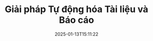 ---
############################# Static ############################
layout: "family"
date:  2025-01-13T15:11:22
draft: false

product: "Assembly"
product_tag: "assembly"

lang: vi

############################# Head ############################
head_title: "APIs .NET, Java & Ứng dụng Tài liệu Trực tuyến của GroupDocs"
head_description: "Nhận Giải pháp Tự động hóa Tài liệu & Báo cáo toàn diện cho các ứng dụng .NET và Java. Tạo tất cả các tài liệu thông dụng từ các mẫu tùy chỉnh và dữ liệu."

############################# Header ############################
title: "Giải pháp Tự động hóa Tài liệu và Báo cáo"
description:  |
  Tạo báo cáo chi tiết bằng cách sử dụng mẫu và nguồn dữ liệu với các ứng dụng và API đa nền tảng của chúng tôi.

  Tạo báo cáo ở các định dạng như Word, Excel, Bản trình bày và nhiều hơn nữa bằng cách sử dụng các mẫu với cú pháp linh hoạt.

  Lấp đầy biểu đồ, mã vạch, bảng và các phần tử khác với dữ liệu từ các nguồn như JSON, XML, CSV, v.v.

############################# Supported Platforms ###############################
supported_platforms:
  enable: true
  head_title: "Chọn nền tảng của bạn"
  title: "Tính độc lập của nền tảng"
  description: "GroupDocs.Assembly tương thích với các hệ điều hành và khung sau:"
  details_link_title: "Tìm hiểu thêm"

  items:
    # items loop
    - title: ".NET"
      description: GroupDocs.Assembly .NET 
      color: "blue"
      tag: "net"
      link: "/assembly/net/"
      features_link: "https://docs.groupdocs.com/assembly/net/system-requirements/"
      features:
          # features loop
          - rows: "3"
            content: |
                    .NET Framework 2.0 or higher <br> Mono Framework 1.2 or higher
      
          # features loop
          - rows: "4"
            content: |
                    Windows Desktop <br> Windows Server <br> Microsoft Azure <br> Linux
      
          # features loop
          - rows: "3"
            content: |
                    Microsoft Visual Studio <br> Xamarin.Android <br> MonoDevelop
      
          # features loop
          - rows: "1"
            content: |
                    50+ file formats
      

    # items loop
    - title: "Java"
      description: GroupDocs.Assembly Java
      color: "red"
      tag: "java"
      link: "/assembly/java/"
      features_link: "https://docs.groupdocs.com/assembly/java/system-requirements/"
      features:
          # features loop
          - rows: "3"
            content: |
                    Java 7 (1.7) or higher
      
          # features loop
          - rows: "4"
            content: |
                    Windows Desktop <br> Windows Server <br> Linux <br> Mac OS
      
          # features loop
          - rows: "3"
            content: |
                   NetBeans <br> IntelliJ IDEA <br> Eclipse 
      
          # features loop
          - rows: "1"
            content: |
                    50+ file formats

    # items loop
    - title: "Node.js"
      description: GroupDocs.Assembly "Node.js
      color: "green"
      tag: "nodejs-java"
      link: "/assembly/nodejs-java/"
      features_link: "https://docs.groupdocs.com/assembly/nodejs-java/system-requirements/"
      features:
          # features loop
          - rows: "3"
            content: |
                    Node.js 16+ and J2SE 8.0 (1.8)+
      
          # features loop
          - rows: "4"
            content: |
                    Windows <br> Linux <br> Mac OS
      
          # features loop
          - rows: "3"
            content: |
                    Atom <br> Visual Studio Code <br> Bất kỳ trình soạn thảo văn bản nào khác
      
          # features loop
          - rows: "1"
            content: |
                    50+ file formats


############################# Features ###############################
features:
  enable: true
  title: "Các tính năng chính của GroupDocs.Assembly"
  description: "Giải pháp này giúp bạn tạo báo cáo ở các định dạng tài liệu phổ biến, tự động được lấp đầy bằng dữ liệu doanh nghiệp của bạn. Tự động hóa các nhiệm vụ tạo tài liệu của bạn."

  items:
    # items loop
    - icon: "additional"
      title: "Điền thông tin vào mẫu"
      content: "Lấp đầy báo cáo bằng dữ liệu từ các nguồn được hỗ trợ."

    # items loop
    - icon: "manipulate"
      title: "Cú pháp linh hoạt"
      content: "Thêm dữ liệu vào tài liệu một cách tùy biến."

    # items loop
    - icon: "structure"
      title: "Các tính năng tài liệu bản địa"
      content: "Hiển thị dữ liệu bằng cách sử dụng bảng, biểu đồ và mã vạch."

    # items loop
    - icon: "merge"
      title: "Tất cả các định dạng phổ biến"
      content: "Hỗ trợ tất cả các định dạng tài liệu được sử dụng phổ biến."

############################# Code samples ############################
code_samples:
  enable: true
  title: "Tạo báo cáo tùy chỉnh tốt"
  description: "GroupDocs.Assembly ví dụ mã"
  items:
    # code sample loop
    - title: "Sử dụng Mã vạch Được Tạo"
      content: |
       GroupDocs.Assembly cho phép cú pháp mã vạch trong các mẫu báo cáo. Khi tạo báo cáo, một mã vạch được tạo dựa trên cú pháp và dữ liệu được cung cấp. Chỉ định đường dẫn đến mẫu chứa văn bản, đối tượng dữ liệu và cú pháp. Ngoài ra, hãy chỉ định nguồn dữ liệu để lấp đầy mã vạch với nội dung.
      samples:
        - language: "C#"
          color: "blue"
          content: |
            ```csharp {style=abap}   
            // Tạo một thể hiện của lớp DocumentAssembler
            DocumentAssembler assembler = new DocumentAssembler();

            //Chỉ định đường dẫn đến mẫu
            var tmp_path = "barcode_template.docx";

            //Chỉ định đường dẫn cho tài liệu kết quả
            var res_path = "result.docx";

            //Tạo một thể hiện của nguồn dữ liệu
            var data = new DataSourceInfo(DataLayer.GetCustomerData(), "customer");

            //Gọi AssembleDocument để tạo báo cáo
            assembler.AssembleDocument(tmp_path, res_path, data);

            ```
        - language: "Java"
          color: "red"
          content: |
            ```java {style=abap}   
            // Tạo một thể hiện của lớp DocumentAssembler
            DocumentAssembler assembler = new DocumentAssembler();
            
            //Chỉ định đường dẫn đến mẫu
            String tmp_path = "barcode_template.docx";

            //Chỉ định đường dẫn cho tài liệu kết quả
            String res_path = "result.docx";

            //Tạo một thể hiện của nguồn dữ liệu
            DataSourceInfo data = new DataSourceInfo(new DataStorage(), null);

            // Gọi AssembleDocument để tạo báo cáo
            assembler.assembleDocument(tmp_path, res_path, data);

            ```
        - language: "TypeScript"
          color: "green"
          content: |
            ```javascript {style=abap}   
            const assemblyLib = require('@groupdocs/groupdocs.assembly');

            // Tạo một thể hiện của lớp DocumentAssembler
            const assembler = new assemblyLib.DocumentAssembler();
            
            //Chỉ định đường dẫn đến mẫu
            const tmp_path = "barcode_template.docx";

            //Chỉ định đường dẫn cho tài liệu kết quả
            const res_path = "result.docx";

            //Tạo một thể hiện của nguồn dữ liệu
            const data = new assemblyLib.DataSourceInfo(new assemblyLib.DataStorage(), null);

            // Gọi AssembleDocument để tạo báo cáo
            assembler.assembleDocument(tmp_path, res_path, data);

            ```


############################# Supported Formats ###############################
formats:
  enable: true
  title: "Hỗ trợ hơn 50 định dạng tệp"
  description: "GroupDocs.Assembly hoạt động với hầu hết tất cả các định dạng tệp phổ biến"

############################# Metrics ###############################
metrics:
  enable: true
  title: "Thống kê sản phẩm của chúng tôi"
  description: "Khám phá các chỉ số sản phẩm để có cái nhìn sâu sắc về tiến trình, ảnh hưởng và sự phát triển của chúng tôi."

  items:
    # items loop
    - number: "50+"
      title: "Các định dạng được hỗ trợ"
      content: "Chúng tôi hỗ trợ hơn 50 định dạng tài liệu được sử dụng rộng rãi nhất."

    # items loop
    - number: "650k"
      title: "Tải xuống NuGet"
      content: "GroupDocs.Assembly cho .NET là thư viện phổ biến với hơn 650,000 lượt tải trên NuGet."

    # items loop
    - number: "18k"
      title: "Tải xuống Maven"
      content: "Các nhà phát triển Java đã tải GroupDocs.Assembly trên Maven hơn 18,000 lần."

    # items loop
    - number: "150+"
      title: "Khách hàng Hài lòng"
      content: "Các sản phẩm của chúng tôi được các nhà phát triển cá nhân và các công ty hàng đầu trên toàn thế giới tin tưởng để tạo ra các giải pháp đổi mới."


############################# Customers ###############################
customers:
  enable: true
  title: "Khách hàng Hài lòng của Chúng tôi"
  description: "Thư viện GroupDocs được sử dụng bởi một số thương hiệu danh tiếng và được tôn trọng nhất trên toàn cầu."

  items:
    # items loop
    - title: "BenQ Corporation"
      logo: "benq"
      
    # items loop
    - title: "Nasdaq Stock Market"
      logo: "nasdaq"
      
    # items loop
    - title: "AT&T Inc."
      logo: "att"
      
    # items loop
    - title: "Customer logo AstraZeneca"
      logo: "astrazeneca"
      
    # items loop
    - title: "Central Bank of Argentina"
      logo: "argentinacentralbank"
      
    # items loop
    - title: "Roche Holding AG"
      logo: "roche"
      
    # items loop
    - title: "Capita"
      logo: "capita"
      
    # items loop
    - title: "Axa S.A."
      logo: "axa"
      
    # items loop
    - title: "Instructure Inc."
      logo: "instructure"
      
    # items loop
    - title: "Wipro"
      logo: "wipro"


############################# Actions ###############################
actions:
  enable: true
  title: "Bạn đã sẵn sàng bắt đầu chưa?"
  description: "Kiểm tra các tính năng của GroupDocs.Assembly miễn phí trên nền tảng của bạn."

  items:
    # items loop
    - title: ".NET"
      color: "blue"
      link: "/assembly/net/"

    # items loop
    - title: "Java"
      color: "red"
      link: "/assembly/java/"

    # items loop
    - title: "Node.js via Java"
      color: "green"
      link: "/assembly/nodejs-java/"

############################# FAQ ###############################
faq:
  enable: true
  title: "Các câu hỏi thường gặp"
  description: "Duyệt qua các câu hỏi thường gặp."

  items:
    # items loop
    - question: "GroupDocs.Assembly có yêu cầu bất kỳ thư viện bên ngoài nào cho việc soạn thảo tài liệu không?"
      answer: "Không, GroupDocs.Assembly hoạt động độc lập và không yêu cầu các thư viện bên thứ ba như Adobe Acrobat hoặc Microsoft Office."

    # items loop
    - question: "Tôi có thể thử nghiệm các tính năng của GroupDocs.Assembly trước khi mua không?"
      answer: "Có, bạn có thể! GroupDocs.Assembly cung cấp bản dùng thử miễn phí. Cài đặt nó và khám phá các tính năng của nó. Phiên bản dùng thử thêm 'nhãn thử nghiệm' vào tài liệu của bạn và chỉ xử lý 3 trang đầu tiên. Để trải nghiệm đầy đủ, hãy nhận một giấy phép tạm thời miễn phí 30 ngày để truy cập tất cả các tính năng. Thông tin chi tiết có sẵn trong [giấy phép tạm thời](https://purchase.groupdocs.com/temporary-license/)."

    # items loop
    - question: "Các loại giấy phép nào có sẵn?"
      answer: "Đang tìm giấy phép GroupDocs.Assembly? Chúng tôi cung cấp nhiều tùy chọn khác nhau để phù hợp với nhu cầu của bạn. Chọn dựa trên kích thước nhóm của bạn, vị trí triển khai (văn phòng riêng hoặc từ xa) và liệu bạn có cần chia sẻ SDK/API với khách hàng để phân phối hay không. Ngoài ra, hãy chọn giấy phép sử dụng hàng tháng với các kế hoạch theo mức sử dụng — chỉ trả tiền cho những gì bạn sử dụng. Tìm tùy chọn tốt nhất cho bạn trong phần [giá](https://purchase.groupdocs.com/pricing/assembly/net/)."

############################# Cloud Links ###############################
cloud_links:
  enable: true
  title: "API Low-Code của GroupDocs.Assembly"
  description: "Tạo tài liệu bằng cách sử dụng ứng dụng của bạn thông qua API REST dựa trên đám mây của chúng tôi."
  
  items:
    # items loop
    - title: "GroupDocs.Assembly Cloud for cURL"
      content: "Sử dụng API RESTful cURL để thêm dữ liệu vào Word, Excel, PowerPoint và nhiều mẫu khác."
      icon: "groupdocs_assembly-for-curl"
      link: "https://products.groupdocs.cloud/assembly/curl"

    # items loop
    - title: "GroupDocs.Assembly Cloud for .NET"
      content: "Nâng cao ứng dụng .NET của bạn bằng cách tạo báo cáo thông qua SDK Đám mây. Hiển thị dữ liệu doanh nghiệp theo định dạng tùy chỉnh của bạn."
      icon: "groupdocs_assembly-for-net"
      link: "https://products.groupdocs.cloud/assembly/net"

    # items loop
    - title: "GroupDocs.Assembly Cloud for Java"
      content: "SDK GroupDocs.Assembly cung cấp nhiều tùy chọn cho các ứng dụng Java để tạo nhiều loại tài liệu khác nhau."
      icon: "groupdocs_assembly-for-java"
      link: "https://products.groupdocs.cloud/assembly/java"

############################# App links ###############################
app_links:
  enable: true
  title: "Ứng dụng Web GroupDocs.Assembly"
  description: "GroupDocs.Assembly cung cấp một ứng dụng web miễn phí để tạo tài liệu. Bạn có thể xử lý hơn 50 định dạng tệp phổ biến trực tiếp trong trình duyệt của mình, MIỄN PHÍ."

  items:
    # items loop
    - title: "GroupDocs.Assembly Total"
      content: "Tạo báo cáo trong Excel, Word, PowerPoint và nhiều loại tệp khác trực tiếp từ trình duyệt web của bạn."
      icon: "groupdocs_watermark-app"
      link: "https://products.groupdocs.app/assembly/total"

    # items loop
    - title: "GroupDocs.Assembly Word"
      content: "Tạo tài liệu Microsoft Word từ các mẫu và nguồn dữ liệu."
      icon: "groupdocs_words-app"
      link: "https://products.groupdocs.app/assembly/docx"

    # items loop
    - title: "GroupDocs.Assembly Excel"
      content: "Tải lên một mẫu và một nguồn dữ liệu để tạo báo cáo Excel miễn phí."
      icon: "groupdocs_pdf-app"
      link: "https://products.groupdocs.app/assembly/xlsx"


      


---